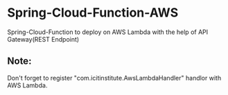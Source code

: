 # Spring-Cloud-Function-AWS
Spring-Cloud-Function to deploy on AWS Lambda with the help of API Gateway(REST Endpoint)

## Note:
Don't forget to register  "com.icitinstitute.AwsLambdaHandler" handlor with AWS Lambda.
